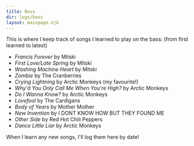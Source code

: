 ```yaml
---
title: Bass
dir: logs/bass
layout: mainpage.njk
---
```


This is where I keep track of songs I learned to play on the bass: (from first learned to latest)
- *Francis Forever* by Mitski
- *First Love/Late Spring* by Mitski
- *Washing Machine Heart* by Mitski
- *Zombie* by The Cranberries
- *Crying Lightning* by Arctic Monkeys (my favourite!)
- *Why'd You Only Call Me When You're High?* by Arctic Monkeys
- *Do I Wanna Know?* by Arctic Monkeys
- *Lovefool* by The Cardigans
- *Body of Years* by Mother Mother
- *New Invention* by I DONT KNOW HOW BUT THEY FOUND ME
- *Other Side* by Red Hot Chili Peppers
- *Dance Little Liar* by Arctic Monkeys

When I learn any new songs, I'll log them here by date!